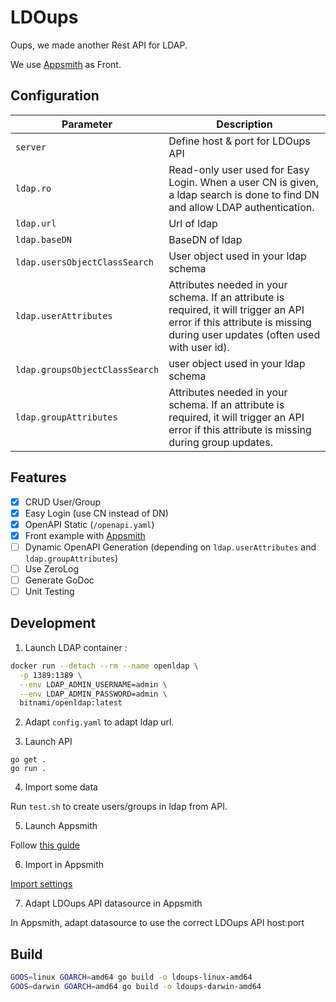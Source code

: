 # LDOups

Oups, we made another Rest API for LDAP.

We use [Appsmith](https://github.com/appsmithorg/appsmith) as Front.

## Configuration

Parameter | Description
--- | ---
`server` | Define host & port for LDOups API
`ldap.ro` | Read-only user used for Easy Login. When a user CN is given, a ldap search is done to find DN and allow LDAP authentication.
`ldap.url` | Url of ldap
`ldap.baseDN` | BaseDN of ldap
`ldap.usersObjectClassSearch` | User object used in your ldap schema
`ldap.userAttributes` | Attributes needed in your schema. If an attribute is required, it will trigger an API error if this attribute is missing during user updates (often used with user id).
`ldap.groupsObjectClassSearch` | user object used in your ldap schema
`ldap.groupAttributes` | Attributes needed in your schema. If an attribute is required, it will trigger an API error if this attribute is missing during group updates.

## Features

- [x] CRUD User/Group
- [x] Easy Login (use CN instead of DN)
- [x] OpenAPI Static (`/openapi.yaml`)
- [x] Front example with [Appsmith](https://github.com/appsmithorg/appsmith)
- [ ] Dynamic OpenAPI Generation (depending on `ldap.userAttributes` and `ldap.groupAttributes`)
- [ ] Use ZeroLog
- [ ] Generate GoDoc
- [ ] Unit Testing

## Development

1. Launch LDAP container :

```sh
docker run --detach --rm --name openldap \
  -p 1389:1389 \
  --env LDAP_ADMIN_USERNAME=admin \
  --env LDAP_ADMIN_PASSWORD=admin \
  bitnami/openldap:latest
```

2. Adapt `config.yaml` to adapt ldap url.

3. Launch API

```
go get .
go run .
````

4. Import some data

Run `test.sh` to create users/groups in ldap from API.

5. Launch Appsmith

Follow [this guide](https://docs.appsmith.com/getting-started/setup/installation-guides/docker)

6. Import in Appsmith

[Import settings](front.json)

7. Adapt LDOups API datasource in Appsmith

In Appsmith, adapt datasource to use the correct LDOups API host:port

## Build

```sh
GOOS=linux GOARCH=amd64 go build -o ldoups-linux-amd64
GOOS=darwin GOARCH=amd64 go build -o ldoups-darwin-amd64
```
